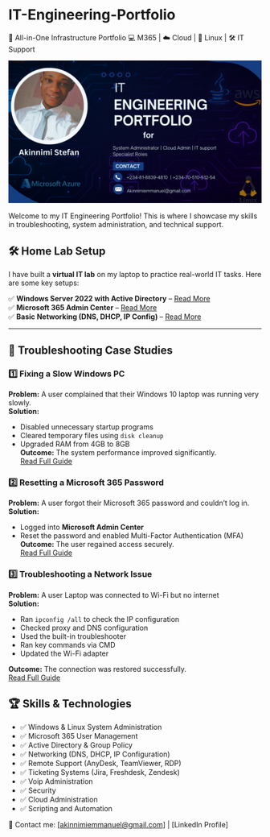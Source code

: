 # IT-Engineering-Portfolio

🔧 All-in-One Infrastructure Portfolio
💻 M365 | ☁️ Cloud | 🐧 Linux | 🛠️ IT Support

![IT eng banner](github-banner.png)

Welcome to my IT Engineering Portfolio! This is where I showcase my skills in troubleshooting, system administration, and technical support.  

## 🛠️ Home Lab Setup  
I have built a **virtual IT lab** on my laptop to practice real-world IT tasks. Here are some key setups:  

✅ **Windows Server 2022 with Active Directory** – [Read More](Active-Directory/Domain-Controller-Setup)  
✅ **Microsoft 365 Admin Center** – [Read More](./microsoft-365.md)  
✅ **Basic Networking (DNS, DHCP, IP Config)** – [Read More](Networking/Basic-LAN-Set-up)

---

## 🔧 Troubleshooting Case Studies  

### **1️⃣ Fixing a Slow Windows PC**  
**Problem:** A user complained that their Windows 10 laptop was running very slowly.  
**Solution:**  
- Disabled unnecessary startup programs  
- Cleared temporary files using `disk cleanup`  
- Upgraded RAM from 4GB to 8GB  
**Outcome:** The system performance improved significantly.  
[Read Full Guide](Troubleshooting/Perfromance-Isuues&Start-up)  

### **2️⃣ Resetting a Microsoft 365 Password**  
**Problem:** A user forgot their Microsoft 365 password and couldn’t log in.  
**Solution:**  
- Logged into **Microsoft Admin Center**  
- Reset the password and enabled Multi-Factor Authentication (MFA)  
**Outcome:** The user regained access securely.  
[Read Full Guide](./microsoft-365-password-reset.md)  

### **3️⃣ Troubleshooting a Network Issue**  
**Problem:** A user Laptop was connected to Wi-Fi but no internet  
**Solution:**  
- Ran `ipconfig /all` to check the IP configuration  
- Checked proxy and DNS configuration
- Used the built-in troubleshooter
- Ran key commands via CMD
- Updated the Wi-Fi adapter

**Outcome:** The connection was restored successfully.  
[Read Full Guide](Troubleshooting/WIFI-issues/WIFI-issues.md)  


## 🏆 Skills & Technologies  
- ✅ Windows & Linux System Administration  
- ✅ Microsoft 365 User Management  
- ✅ Active Directory & Group Policy  
- ✅ Networking (DNS, DHCP, IP Configuration)  
- ✅ Remote Support (AnyDesk, TeamViewer, RDP)  
- ✅ Ticketing Systems (Jira, Freshdesk, Zendesk)
- ✅ Voip Administration
- ✅ Security
- ✅ Cloud Administration
- ✅ Scripting and Automation


📩 Contact me: [akinnimiemmanuel@gmail.com] | [LinkedIn Profile]  
